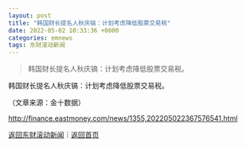 ```yaml
---
layout: post
title: "韩国财长提名人秋庆镐：计划考虑降低股票交易税"
date: 2022-05-02 10:33:36 +0800
categories: emnews
tags: 东财滚动新闻
---
```

> 韩国财长提名人秋庆镐：计划考虑降低股票交易税。

<p>韩国财长提名人秋庆镐：计划考虑降低股票交易税。</p><p class="em_media">（文章来源：金十数据）</p>

<http://finance.eastmoney.com/news/1355,202205022367576541.html>

[返回东财滚动新闻](//finews.withounder.com/emnews/)｜[返回首页](//finews.withounder.com/)